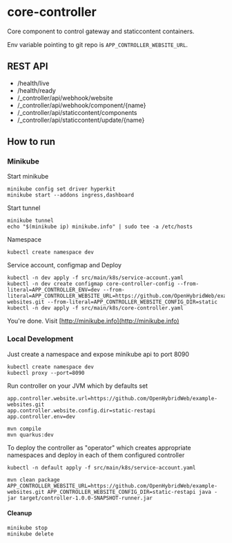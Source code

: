 # core-controller
Core component to control gateway and staticcontent containers.

Env variable pointing to git repo is `APP_CONTROLLER_WEBSITE_URL`.

## REST API

* /health/live
* /health/ready
* /_controller/api/webhook/website
* /_controller/api/webhook/component/{name}
* /_controller/api/staticcontent/components
* /_controller/api/staticcontent/update/{name}


## How to run

### Minikube

Start minikube
```shell
minikube config set driver hyperkit
minikube start --addons ingress,dashboard
```

Start tunnel
```shell
minikube tunnel
echo "$(minikube ip) minikube.info" | sudo tee -a /etc/hosts
```

Namespace
```shell
kubectl create namespace dev
```

Service account, configmap and Deploy
```shell
kubectl -n dev apply -f src/main/k8s/service-account.yaml
kubectl -n dev create configmap core-controller-config --from-literal=APP_CONTROLLER_ENV=dev --from-literal=APP_CONTROLLER_WEBSITE_URL=https://github.com/OpenHybridWeb/example-websites.git --from-literal=APP_CONTROLLER_WEBSITE_CONFIG_DIR=static
kubectl -n dev apply -f src/main/k8s/core-controller.yaml
```

You're done. Visit [http://minikube.info](http://minikube.info)

### Local Development

Just create a namespace and expose minikube api to port 8090
```shell
kubectl create namespace dev
kubectl proxy --port=8090
```

Run controller on your JVM which by defaults set 
```
app.controller.website.url=https://github.com/OpenHybridWeb/example-websites.git
app.controller.website.config.dir=static-restapi
app.controller.env=dev
```

```shell
mvn compile
mvn quarkus:dev
```

To deploy the controller as "operator" which creates appropriate namespaces and deploy in each of them configured controller

```shell
kubectl -n default apply -f src/main/k8s/service-account.yaml

mvn clean package
APP_CONTROLLER_WEBSITE_URL=https://github.com/OpenHybridWeb/example-websites.git APP_CONTROLLER_WEBSITE_CONFIG_DIR=static-restapi java -jar target/controller-1.0.0-SNAPSHOT-runner.jar
```

#### Cleanup

```shell
minikube stop
minikube delete
```
